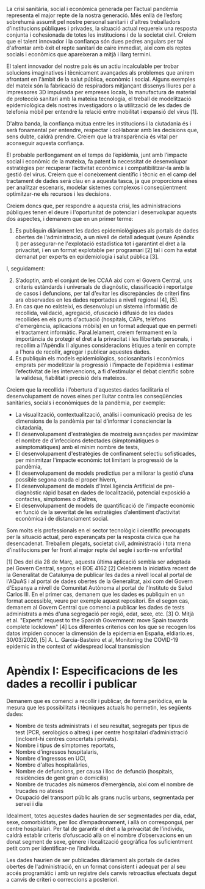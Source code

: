 La crisi sanitària, social i econòmica generada per l’actual pandèmia representa el major repte de la nostra generació. Més enllà de l’esforç sobrehumà assumit pel nostre personal sanitari i d'altres treballadors d'institucions públiques i privades, la situació actual requereix una resposta conjunta i cohesionada de totes les institucions i de la societat civil.
Creiem que el talent innovador i la confiança són dues pedres angulars per tal d'afrontar amb èxit el repte sanitari de caire immediat, així com els reptes socials i econòmics que apareixeran a mitjà i llarg termini.

El talent innovador del nostre país és un actiu incalculable per trobar solucions imaginatives i tècnicament avançades als problemes que anirem afrontant en l'àmbit de la salut pública, econòmic i social. Alguns exemples del mateix són la fabricació de respiradors mitjançant dissenys lliures per a impressores 3D impulsada per empreses locals, la manufactura de material de protecció sanitari amb la mateixa tecnologia, el treball de modelització epidemiològica dels nostres investigadors o la utilització de les dades de telefonia mòbil per entendre la relació entre mobilitat i expansió del virus [1].

D'altra banda, la confiança mútua entre les institucions i la ciutadania és i serà fonamental per entendre, respectar i col·laborar amb les decisions que, sens dubte, caldrà prendre. Creiem que la transparència és vital per aconseguir aquesta confiança.  

El probable perllongament en el temps de l’epidèmia, junt amb l’impacte social i econòmic de la mateixa, fa patent la necessitat de desenvolupar estratègies per recuperar l’activitat econòmica i compatibilitzar-la amb la gestió del virus. Creiem que el coneixement científic i tècnic en el camp del tractament de dades serà clau en a aquesta tasca, ja que proporciona eines per analitzar escenaris, modelar sistemes complexos i conseqüentment optimitzar-ne els recursos i les decisions. 

Creiem doncs que, per respondre a aquesta crisi, les administracions públiques tenen el deure i l'oportunitat de potenciar i desenvolupar aquests dos aspectes, i demanem que en un primer terme:

1. Es publiquin diàriament les dades epidemiològiques als portals de dades obertes de l'administració, a un nivell de detall adequat (veure Apèndix I) per assegurar-ne l'explotació estadística tot i garantint el dret a la privacitat, i en un format explotable per programari [2] tal i com ha estat demanat per experts en epidemiologia i salut pública [3].

I, seguidament:

2. S’adoptin, amb el conjunt de les CCAA així com el Govern Central, uns criteris estàndards i universals de diagnòstic, classificació i reportatge de casos i defuncions, per tal d’evitar les discrepàncies de criteri fins ara observades en les dades reportades a nivell regional [4], [5].
3. En cas que no existeixi, es desenvolupi un sistema informàtic de recollida, validació, agregació, ofuscació i difusió de les dades recollides en els punts d'actuació (hospitals, CAPs, telèfons d'emergència, aplicacions mòbils) en un format adequat que en permeti el tractament informàtic. Paral.lelament, creiem fermament en la importància de protegir el dret a la privacitat i les llibertats personals, i recollim a l'Apèndix II algunes consideracions ètiques a tenir en compte a l'hora de recollir, agregar i publicar aquestes dades.
4. Es publiquin els models epidemiològics, sociosanitaris i econòmics emprats per modelitzar la progressió i l’impacte de l'epidèmia i estimar l’efectivitat de les intervencions, a fi d'estimular el debat científic sobre la validesa, fiabilitat i precisió dels mateixos.

Creiem que la recollida i l’obertura d'aquestes dades facilitaria el desenvolupament de noves eines per lluitar contra les conseqüències sanitàries, socials i econòmiques de la pandèmia, per exemple:

* La visualització, contextualització, anàlisi i comunicació precisa de les dimensions de la pandèmia per tal d’informar i conscienciar la ciutadania, 
* El desenvolupament d'estratègies de mostreig avançades per maximizar el nombre de d’infeccions detectades (simptomàtiques o asimptomàtiques) amb el mínim nombre de tests,
* El desenvolupament d'estratègies de confinament selectiu sofisticades, per minimitzar l'impacte econòmic tot limitant la progressió de la pandèmia,
* El desenvolupament de models predictius per a millorar la gestió d’una possible segona onada el proper hivern,
* El desenvolupament de models d'Intel.ligència Artificial de pre-diagnòstic ràpid basat en dades de localització, potencial exposició a contactes, símptomes o d'altres,
* El desenvolupament de models de quantificació de l'impacte econòmic en funció de la severitat de les estratègies d’alentiment d’activitat econòmica i de distanciament social.

Som molts els professionals en el sector tecnològic i científic preocupats per la situació actual, però esperançats per la resposta cívica que ha desencadenat. Treballem plegats, societat civil, administració i tota mena d'institucions per fer front al major repte del segle i sortir-ne enfortits!


[1] Des del dia 28 de Març, aquesta última aplicació sembla ser adoptada pel Govern Central, segons el BOE 4162
[2] Celebrem la iniciativa recent de la Generalitat de Catalunya de publicar les dades a nivell local al portal de l'AQuAS i al portal de dades obertes de la Generalitat, així com del Govern d'Espanya a nivell de Comunitat Autònoma al portal de l'Instituto de Salud Carlos III. En el primer cas, demanem que les dades es publiquin en un format accessible, veure per exemple aquest repositori. En el segon cas, demanem al Govern Central que comenci a publicar les dades de tests administrats a més d'una segregació per regió, edat, sexe, etc.
[3] O. Mitjà et al. "Experts’ request to the Spanish Government: move Spain towards complete lockdown"
[4] Los diferentes criterios con los que se recogen los datos impiden conocer la dimensión de la epidemia en España, eldiario.es, 30/03/2020, 
[5] A. L. García-Basteiro et al, Monitoring the COVID-19 epidemic in the context of widespread local transmission


# Apèndix I: Especificacions de les dades a recollir i publicar

Demanem que es comenci a recollir i publicar, de forma periòdica, en la mesura que les possibilitats i tècniques actuals ho permetin, les següents dades:

* Nombre de tests administrats i el seu resultat, segregats per tipus de test (PCR, serològics o altres) i per centre hospitalari d’administració (incloent-hi centres concertats i privats).
* Nombre i tipus de símptomes reportats,
* Nombre d’ingressos hospitalaris, 
* Nombre d’ingressos en UCI, 
* Nombre d'altes hospitalàries, 
* Nombre de defuncions, per causa i lloc de defunció (hospitals, residències de gent gran o domicilis)
* Nombre de trucades als números d’emergència, així com el nombre de trucades no ateses 
* Ocupació del transport públic als grans nuclis urbans, segmentada per servei i dia

Idealment, totes aquestes dades haurien de ser segmentades per dia, edat, sexe, comorbiditats, per lloc d’empadronament, i allà on correspongui, per centre hospitalari. Per tal de garantir el dret a la privacitat de l’individu, caldrà establir criteris d’ofuscació allà on el nombre d’observacions en un donat segment de sexe, gènere i localització geogràfica fos suficientment petit com per identificar-ne l’individu.

Les dades haurien de ser publicades diàriament als portals de dades obertes de l'administració, en un format consistent i adequat per al seu accés programàtic i amb un registre dels canvis retroactius efectuats degut a canvis de criteri o correccions a posteriori.
